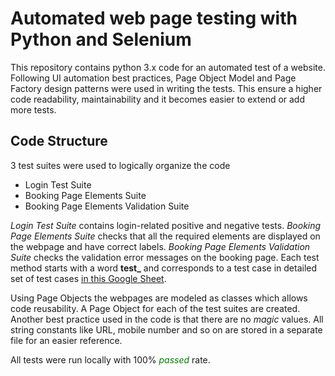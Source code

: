 # Automated web page testing with Python and Selenium

This repository contains python 3.x code for an automated test of a 
website. Following UI automation best practices, 
Page Object Model and Page Factory design patterns were used in writing the tests.
This ensure a higher code readability, maintainability and it becomes easier
to extend or add more tests. 

## Code Structure

3 test suites were used to logically organize the code
 * Login Test Suite 
 * Booking Page Elements Suite
 * Booking Page Elements Validation Suite
 
*Login Test Suite* contains login-related positive and negative tests.
*Booking Page Elements Suite* checks that all the required elements
are displayed on the webpage and have correct labels. *Booking Page Elements Validation Suite* 
checks the validation error messages on the booking page.
Each test method starts with a word **test_** and corresponds to 
a test case in detailed set of test cases [in this Google Sheet](https://docs.google.com/spreadsheets/d/e/2PACX-1vRZ5UyBDdKybkiYYee5QzL0lKlVrBpx6cYemh3yJZ9zfEuO__Qks4voNqGP8rq9tJR58lOV4_r0cTEi/pubhtml).

Using Page Objects the webpages are modeled as classes which allows
code reusability. A Page Object for each of the test suites 
are created. Another best practice used in the code is that there
are no *magic* values. All string constants like URL, mobile number 
and so on are stored in a separate file for an easier reference.

All tests were run locally with 100% 
<span style="color:green">*passed*</span> rate.